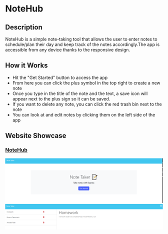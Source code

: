 # NoteHub

## Description
NoteHub is a simple note-taking tool that allows the user to enter notes to schedule/plan their day and keep track of the notes accordingly.The app is accessible from any device thanks to the responsive design.  
## How it Works

- Hit the "Get Started" button to access the app
- From here you can click the plus symbol in the top right to create a new note
- Once you type in the title of the note and the text, a save icon will appear next to the plus sign so it can be saved.
- If you want to delete any note, you can click the red trash bin next to the note
- You can look at and edit notes by clicking them on the left side of the app

## Website Showcase

### <ins>[NoteHub]()</ins>

![App front page](./assets/noteTaker_1.PNG)
![App home page](./assets/noteTaker_2.PNG)